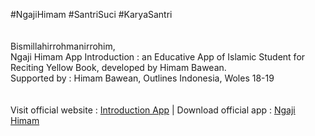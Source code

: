 #NgajiHimam #SantriSuci #KaryaSantri
<br>
<br>
<br>
Bismillahirrohmanirrohim,
<br>
Ngaji Himam App Introduction : an Educative App of Islamic Student for Reciting Yellow Book, developed by Himam Bawean.
<br>
Supported by : Himam Bawean, Outlines Indonesia, Woles 18-19
<br>
<br>
<br>
Visit official website : [Introduction App](https://ngajionlinehimam.ga/) | Download official app : [Ngaji Himam](https://play.google.com/store/apps/details?id=com.ngajionline.himam) 
